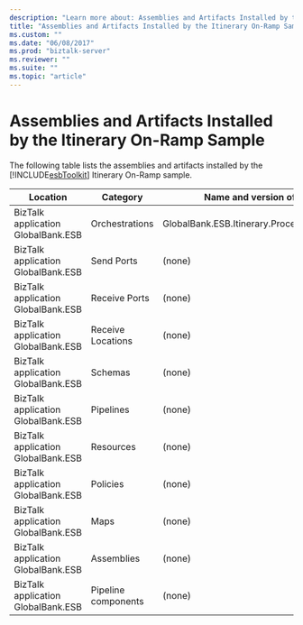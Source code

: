 ```yaml
---
description: "Learn more about: Assemblies and Artifacts Installed by the Itinerary On-Ramp Sample"
title: "Assemblies and Artifacts Installed by the Itinerary On-Ramp Sample"
ms.custom: ""
ms.date: "06/08/2017"
ms.prod: "biztalk-server"
ms.reviewer: ""
ms.suite: ""
ms.topic: "article"
---
```

# Assemblies and Artifacts Installed by the Itinerary On-Ramp Sample
The following table lists the assemblies and artifacts installed by the [!INCLUDE[esbToolkit](../includes/esbtoolkit-md.md)] Itinerary On-Ramp sample.  
  
|Location|Category|Name and version of the component|  
|--------------|--------------|---------------------------------------|  
|BizTalk application GlobalBank.ESB|Orchestrations|GlobalBank.ESB.Itinerary.Processes.ProcessAndRespond|  
|BizTalk application GlobalBank.ESB|Send Ports|(none)|  
|BizTalk application GlobalBank.ESB|Receive Ports|(none)|  
|BizTalk application GlobalBank.ESB|Receive Locations|(none)|  
|BizTalk application GlobalBank.ESB|Schemas|(none)|  
|BizTalk application GlobalBank.ESB|Pipelines|(none)|  
|BizTalk application GlobalBank.ESB|Resources|(none)|  
|BizTalk application GlobalBank.ESB|Policies|(none)|  
|BizTalk application GlobalBank.ESB|Maps|(none)|  
|BizTalk application GlobalBank.ESB|Assemblies|(none)|  
|BizTalk application GlobalBank.ESB|Pipeline components|(none)|
